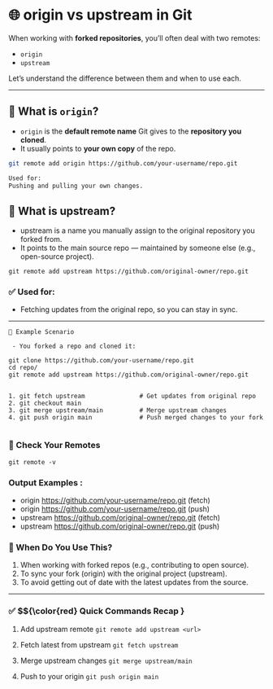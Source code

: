 # 🌐 origin vs upstream in Git

When working with **forked repositories**, you’ll often deal with two remotes:
- `origin`
- `upstream`

Let’s understand the difference between them and when to use each.

---

## 🔹 What is `origin`?

- `origin` is the **default remote name** Git gives to the **repository you cloned**.
- It usually points to **your own copy** of the repo.

```bash
git remote add origin https://github.com/your-username/repo.git

Used for:
Pushing and pulling your own changes.

```

## 🔹 What is upstream?
- upstream is a name you manually assign to the original repository you forked from.
- It points to the main source repo — maintained by someone else (e.g., open-source project).

`git remote add upstream https://github.com/original-owner/repo.git`


### ✅ Used for:
- Fetching updates from the original repo, so you can stay in sync.


---

```
🧪 Example Scenario

 - You forked a repo and cloned it:
   
git clone https://github.com/your-username/repo.git
cd repo/
git remote add upstream https://github.com/original-owner/repo.git


1. git fetch upstream               # Get updates from original repo
2. git checkout main
3. git merge upstream/main          # Merge upstream changes
4. git push origin main             # Push merged changes to your fork


```

### 🧠 Check Your Remotes

`git remote -v`

### Output Examples : 
- origin    https://github.com/your-username/repo.git (fetch)
- origin    https://github.com/your-username/repo.git (push)
- upstream  https://github.com/original-owner/repo.git (fetch)
- upstream  https://github.com/original-owner/repo.git (push)

### 📝 When Do You Use This?

1. When working with forked repos (e.g., contributing to open source).
2. To sync your fork (origin) with the original project (upstream).
3. To avoid getting out of date with the latest updates from the source.

---

### ✅ $${\color{red} Quick Commands Recap }

1. Add upstream remote
`git remote add upstream <url>`

2. Fetch latest from upstream
`git fetch upstream`

3. Merge upstream changes
`git merge upstream/main`

4. Push to your origin
`git push origin main`










